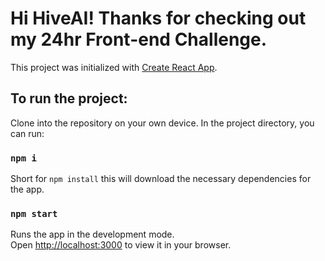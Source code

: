 # Hi HiveAI! Thanks for checking out my 24hr Front-end Challenge.

This project was initialized with [Create React App](https://github.com/facebook/create-react-app).

## To run the project:

Clone into the repository on your own device. In the project directory, you can run:

### `npm i` 

Short for `npm install` this will download the necessary dependencies for the app.

### `npm start`

Runs the app in the development mode.\
Open [http://localhost:3000](http://localhost:3000) to view it in your browser.

